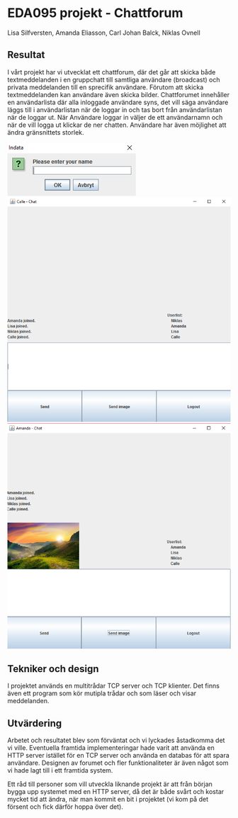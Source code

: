 # EDA095 projekt - Chattforum 

Lisa Silfversten, Amanda Eliasson, Carl Johan Balck, Niklas Ovnell

## Resultat
I vårt projekt har vi utvecklat ett chattforum, där det går att skicka både textmeddelanden i en gruppchatt till samtliga användare (broadcast) och privata meddelanden till en sprecifik användare. Förutom att skicka textmeddelanden kan användare även skicka bilder. Chattforumet innehåller en användarlista där alla inloggade användare syns, det vill säga användare läggs till i användarlistan när de loggar in och tas bort från användarlistan när de loggar ut. När Användare loggar in väljer de ett användarnamn och när de vill logga ut klickar de ner chatten. Användare har även möjlighet att ändra gränsnittets storlek.

![alt text](login.png)
![alt text](chatt.png)
![alt text](sendimage.png)




## Tekniker och design
I projektet används en multitrådar TCP server och TCP klienter. Det finns även ett program som kör mutipla trådar och som läser och visar meddelanden.

## Utvärdering
Arbetet och resultatet blev som förväntat och vi lyckades åstadkomma det vi ville. Eventuella framtida implementeringar hade varit att använda en HTTP server istället för en TCP server och använda en databas för att spara användare. Designen av forumet och fler funktionaliteter är även något som vi hade lagt till i ett framtida system. 

Ett råd till personer som vill utveckla liknande projekt är att från början bygga upp systemet med en HTTP server, då det är både svårt och kostar mycket tid att ändra, när man kommit en bit i projektet (vi kom på det försent och fick därför hoppa över det). 
